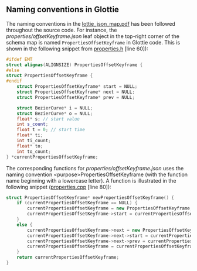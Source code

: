 ## Naming conventions in Glottie

The naming conventions in the [lottie_json_map.pdf](lottie_json_map.pdf) has been followed throughout the source code. For instance, the *properties/offsetKeyframe.json* leaf object in the top-right corner of the schema map is named `PropertiesOffsetKeyframe` in Glottie code. This is shown in the following snippet from [properties.h](../deserializer/properties.h) [line 60]):

```c++
#ifdef EMT
struct alignas(ALIGNSIZE) PropertiesOffsetKeyframe {
#else
struct PropertiesOffsetKeyframe {
#endif
	struct PropertiesOffsetKeyframe* start = NULL;
	struct PropertiesOffsetKeyframe* next = NULL;
	struct PropertiesOffsetKeyframe* prev = NULL;

	struct BezierCurve* i = NULL;
	struct BezierCurve* o = NULL;
	float* s; // start value
	int s_count;
	float t = 0; // start time 
	float* ti;
	int ti_count;
	float* to;
	int to_count;
} *currentPropertiesOffsetKeyframe;
```

The corresponding functions for *properties/offsetKeyframe.json* uses the naming convention &lt;purpose&gt;PropertiesOffsetKeyframe (with the function name beginning with a lowercase letter). A function is illustrated in the following snippet ([properties.cpp](../deserializer/properties.cpp) [line 80]):

```c++
struct PropertiesOffsetKeyframe* newPropertiesOffsetKeyframe() {
	if (currentPropertiesOffsetKeyframe == NULL) {
		currentPropertiesOffsetKeyframe = new PropertiesOffsetKeyframe;
		currentPropertiesOffsetKeyframe->start = currentPropertiesOffsetKeyframe;
	}
	else {
		currentPropertiesOffsetKeyframe->next = new PropertiesOffsetKeyframe;
		currentPropertiesOffsetKeyframe->next->start = currentPropertiesOffsetKeyframe->start;
		currentPropertiesOffsetKeyframe->next->prev = currentPropertiesOffsetKeyframe;
		currentPropertiesOffsetKeyframe = currentPropertiesOffsetKeyframe->next;
	}
	return currentPropertiesOffsetKeyframe;
}
```